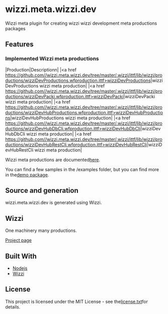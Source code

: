 # wizzi.meta.wizzi.dev

Wizzi meta plugin for creating wizzi wizzi development meta productions packages

## Features
### Implemented Wizzi meta productions
|Production|Descriptionn|
|<a href https://github.com//wizzi.meta.wizzi.dev/tree/master/.wizzi/ittf/lib/wizzi/productions/wizziDevProductions.wfproduction.ittf>wizziDevProductions</a>|wizziDevProductions wizzi meta production|
|<a href https://github.com//wizzi.meta.wizzi.dev/tree/master/.wizzi/ittf/lib/wizzi/productions/wizziDevPacki.wfproduction.ittf>wizziDevPacki</a>|wizziDevPacki wizzi meta production|
|<a href https://github.com//wizzi.meta.wizzi.dev/tree/master/.wizzi/ittf/lib/wizzi/productions/wizziDevHubProductions.wfproduction.ittf>wizziDevHubProductions</a>|wizziDevHubProductions wizzi meta production|
|<a href https://github.com//wizzi.meta.wizzi.dev/tree/master/.wizzi/ittf/lib/wizzi/productions/wizziDevHubDbCli.wfproduction.ittf>wizziDevHubDbCli</a>|wizziDevHubDbCli wizzi meta production|
|<a href https://github.com//wizzi.meta.wizzi.dev/tree/master/.wizzi/ittf/lib/wizzi/productions/wizziDevHubRestCli.wfproduction.ittf>wizziDevHubRestCli</a>|wizziDevHubRestCli wizzi meta production|


Wizzi meta productions are documented[here](https://stfnbssl.github.io/wizzi/docs/wizziplugins.html).

You can find a few samples in the /examples folder, but you can find more in the[demo package](https://github.com/wizzifactory/wizzi/tree/master/packages/wizzi-demo/.wizzi/ittf/examples/advanced/plugins).
## Source and generation
wizzi.meta.wizzi.dev is generated using Wizzi.

## Wizzi

One machinery many productions.

[Project page](https://stfnbssl.github.io/wizzi)
## Built With
* [Nodejs](https://nodejs.org)
* [Wizzi](https://github.com/stfnbssl/wizzi)

## License
This project is licensed under the MIT License - see the[license.txt](license.txt)for details.
